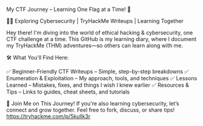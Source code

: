 My CTF Journey – Learning One Flag at a Time! 🚀

🏴‍☠️ Exploring Cybersecurity | TryHackMe Writeups | Learning Together

Hey there! I'm diving into the world of ethical hacking & cybersecurity, one CTF challenge at a time. This GitHub is my learning diary, where I document my TryHackMe (THM) adventures—so others can learn along with me.

🛠️ What You'll Find Here:

✅ Beginner-Friendly CTF Writeups – Simple, step-by-step breakdowns
✅ Enumeration & Exploitation – My approach, tools, and techniques
✅ Lessons Learned – Mistakes, fixes, and things I wish I knew earlier
✅ Resources & Tips – Links to guides, cheat sheets, and tutorials

🚀 Join Me on This Journey!
If you're also learning cybersecurity, let’s connect and grow together. Feel free to fork, discuss, or share tips!
https://tryhackme.com/p/5kullk3r
